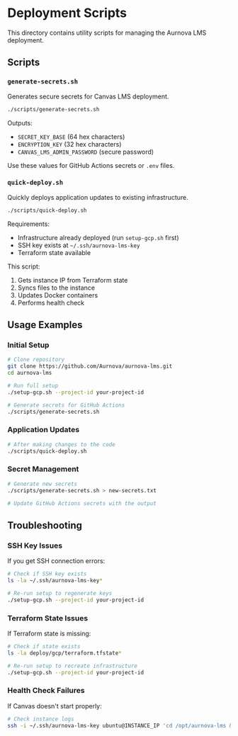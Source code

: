 # Deployment Scripts

This directory contains utility scripts for managing the Aurnova LMS deployment.

## Scripts

### `generate-secrets.sh`
Generates secure secrets for Canvas LMS deployment.

```bash
./scripts/generate-secrets.sh
```

Outputs:
- `SECRET_KEY_BASE` (64 hex characters)
- `ENCRYPTION_KEY` (32 hex characters)  
- `CANVAS_LMS_ADMIN_PASSWORD` (secure password)

Use these values for GitHub Actions secrets or `.env` files.

### `quick-deploy.sh`
Quickly deploys application updates to existing infrastructure.

```bash
./scripts/quick-deploy.sh
```

Requirements:
- Infrastructure already deployed (run `setup-gcp.sh` first)
- SSH key exists at `~/.ssh/aurnova-lms-key`
- Terraform state available

This script:
1. Gets instance IP from Terraform state
2. Syncs files to the instance
3. Updates Docker containers
4. Performs health check

## Usage Examples

### Initial Setup
```bash
# Clone repository
git clone https://github.com/Aurnova/aurnova-lms.git
cd aurnova-lms

# Run full setup
./setup-gcp.sh --project-id your-project-id

# Generate secrets for GitHub Actions
./scripts/generate-secrets.sh
```

### Application Updates
```bash
# After making changes to the code
./scripts/quick-deploy.sh
```

### Secret Management
```bash
# Generate new secrets
./scripts/generate-secrets.sh > new-secrets.txt

# Update GitHub Actions secrets with the output
```

## Troubleshooting

### SSH Key Issues
If you get SSH connection errors:
```bash
# Check if SSH key exists
ls -la ~/.ssh/aurnova-lms-key*

# Re-run setup to regenerate keys
./setup-gcp.sh --project-id your-project-id
```

### Terraform State Issues
If Terraform state is missing:
```bash
# Check if state exists
ls -la deploy/gcp/terraform.tfstate*

# Re-run setup to recreate infrastructure
./setup-gcp.sh --project-id your-project-id
```

### Health Check Failures
If Canvas doesn't start properly:
```bash
# Check instance logs
ssh -i ~/.ssh/aurnova-lms-key ubuntu@INSTANCE_IP 'cd /opt/aurnova-lms && sudo docker compose logs'
```